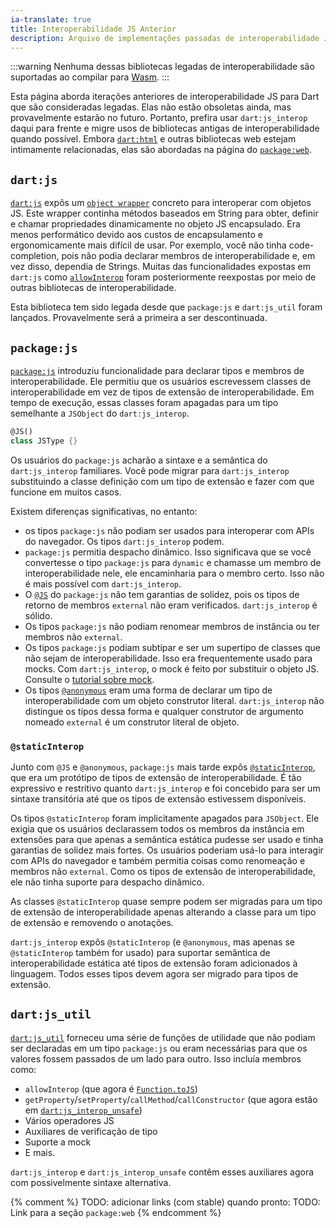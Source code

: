 ```yaml
---
ia-translate: true
title: Interoperabilidade JS Anterior
description: Arquivo de implementações passadas de interoperabilidade JS.
---
```


:::warning
Nenhuma dessas bibliotecas legadas de interoperabilidade são suportadas ao compilar para [Wasm][Wasm].
:::

Esta página aborda iterações anteriores de interoperabilidade JS para Dart que são
consideradas legadas. Elas não estão obsoletas ainda, mas provavelmente estarão no
futuro. Portanto, prefira usar `dart:js_interop` daqui para frente e migre
usos de bibliotecas antigas de interoperabilidade quando possível. Embora
[`dart:html`] e outras bibliotecas web estejam intimamente relacionadas, elas são abordadas
na página do [`package:web`].

## `dart:js`

[`dart:js`] expôs um [`object wrapper`] concreto para interoperar com objetos JS.
Este wrapper continha métodos baseados em String para obter, definir e chamar
propriedades dinamicamente no objeto JS encapsulado. Era menos performático devido
aos custos de encapsulamento e ergonomicamente mais difícil de usar. Por exemplo, você não
tinha code-completion, pois não podia declarar membros de interoperabilidade e, em vez disso, dependia
de Strings. Muitas das funcionalidades expostas em `dart:js` como [`allowInterop`]
foram posteriormente reexpostas por meio de outras bibliotecas de interoperabilidade.

Esta biblioteca tem sido legada desde que `package:js` e `dart:js_util` foram
lançados. Provavelmente será a primeira a ser descontinuada.

## `package:js`

[`package:js`] introduziu funcionalidade para declarar tipos e membros de interoperabilidade.
Ele permitiu que os usuários escrevessem classes de interoperabilidade em vez de tipos de extensão de interoperabilidade. Em
tempo de execução, essas classes foram apagadas para um tipo semelhante a
`JSObject` do `dart:js_interop`.

```dart
@JS()
class JSType {}
```

Os usuários do `package:js` acharão a sintaxe e a semântica do `dart:js_interop`
familiares. Você pode migrar para `dart:js_interop` substituindo a classe
definição com um tipo de extensão e fazer com que funcione em muitos casos.

Existem diferenças significativas, no entanto:

- os tipos `package:js` não podiam ser usados para interoperar com APIs do navegador.
  Os tipos `dart:js_interop` podem.
- `package:js` permitia despacho dinâmico. Isso significava que se você convertesse o
  tipo `package:js` para `dynamic` e chamasse um membro de interoperabilidade nele, ele
  encaminharia para o membro certo. Isso não é mais possível com
  `dart:js_interop`.
- O [`@JS`] do `package:js` não tem garantias de solidez, pois os tipos de retorno de
  membros `external` não eram verificados. `dart:js_interop` é sólido.
- Os tipos `package:js` não podiam renomear membros de instância ou ter
  membros não `external`.
- Os tipos `package:js` podiam subtipar e ser um supertipo de classes que não sejam de interoperabilidade.
  Isso era frequentemente usado para mocks. Com `dart:js_interop`, o mock é feito por
  substituir o objeto JS. Consulte o [tutorial sobre mock][tutorial on mocking].
- Os tipos [`@anonymous`] eram uma forma de declarar um tipo de interoperabilidade com um objeto
  construtor literal. `dart:js_interop` não distingue os tipos dessa forma e
  qualquer construtor de argumento nomeado `external` é um construtor literal de objeto.

### `@staticInterop`

Junto com `@JS` e `@anonymous`, `package:js` mais tarde expôs
[`@staticInterop`], que era um protótipo de tipos de extensão de interoperabilidade. É tão
expressivo e restritivo quanto `dart:js_interop` e foi concebido para ser um
sintaxe transitória até que os tipos de extensão estivessem disponíveis.

Os tipos `@staticInterop` foram implicitamente apagados para `JSObject`. Ele exigia que os usuários
declarassem todos os membros da instância em extensões para que apenas a semântica estática
pudesse ser usado e tinha garantias de solidez mais fortes. Os usuários poderiam usá-lo para
interagir com APIs do navegador e também permitia coisas como renomeação e
membros não `external`. Como os tipos de extensão de interoperabilidade, ele não tinha suporte para
despacho dinâmico.

As classes `@staticInterop` quase sempre podem ser migradas para um tipo de extensão de interoperabilidade
apenas alterando a classe para um tipo de extensão e removendo o
anotações.

`dart:js_interop` expôs `@staticInterop` (e `@anonymous`, mas apenas se
`@staticInterop` também for usado) para suportar semântica de interoperabilidade estática até
tipos de extensão foram adicionados à linguagem. Todos esses tipos devem agora ser
migrado para tipos de extensão.

## `dart:js_util`

[`dart:js_util`] forneceu uma série de funções de utilidade que não podiam ser
declaradas em um tipo `package:js` ou eram necessárias para que os valores fossem passados de um lado para outro. Isso incluía membros como:

- `allowInterop` (que agora é [`Function.toJS`])
- `getProperty`/`setProperty`/`callMethod`/`callConstructor` (que agora estão em
  [`dart:js_interop_unsafe`])
- Vários operadores JS
- Auxiliares de verificação de tipo
- Suporte a mock
- E mais.

`dart:js_interop` e `dart:js_interop_unsafe` contêm esses auxiliares agora com
possivelmente sintaxe alternativa.

{% comment %}
TODO: adicionar links (com stable) quando pronto:
TODO: Link para a seção `package:web`
{% endcomment %}

[`dart:js_interop`]: {{site.dart-api}}/dart-js_interop/dart-js_interop-library.html
[`dart:html`]: {{site.dart-api}}/dart-html/dart-html-library.html
[`package:web`]: /interop/js-interop/package-web
[`dart:js`]: {{site.dart-api}}/dart-js/dart-js-library.html
[`object wrapper`]: {{site.dart-api}}/dart-js/JsObject-class.html
[`allowInterop`]: {{site.dart-api}}/dart-js_util/allowInterop.html
[`package:js`]: {{site.pub-pkg}}/js
[`JSObject`]: {{site.dart-api}}/dart-js_interop/JSObject-extension-type.html
[`@JS`]: {{site.repo.dart.sdk}}/blob/main/sdk/lib/js/_js_annotations.dart#L11
[tutorial on mocking]: /interop/js-interop/mock
[`@anonymous`]: {{site.repo.dart.sdk}}/blob/main/sdk/lib/js/_js_annotations.dart#L40
[`@staticInterop`]: {{site.repo.dart.sdk}}/blob/main/sdk/lib/js/_js_annotations.dart#L48
[`dart:js_util`]: {{site.dart-api}}/dart-js_util/dart-js_util-library.html
[`Function.toJS`]: {{site.dart-api}}/dart-js_interop/FunctionToJSExportedDartFunction/toJS.html
[`dart:js_interop_unsafe`]: {{site.dart-api}}/dart-js_interop_unsafe/dart-js_interop_unsafe-library.html
[Wasm]: /web/wasm
